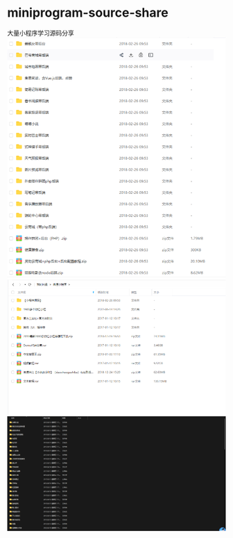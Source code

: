 # miniprogram-source-share
大量小程序学习源码分享
![image]( https://github.com/mirrorgdit/miniprogram-source-share/blob/master/1.png)
![image]( https://github.com/mirrorgdit/miniprogram-source-share/blob/master/2.png)
![image]( https://github.com/mirrorgdit/miniprogram-source-share/blob/master/3.png)

